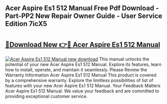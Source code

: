 ## Acer Aspire Es1 512 Manual Free Pdf Download - Part-PP2 New Repair Owner Guide - User Service Edition 7icX5

# <h2><a href="http://cf16040.oget.top/?id=Acer+Aspire+Es1+512+Manual">🔗Download New 👉🔴 Acer Aspire Es1 512 Manual</a></h2>

[![Acer Aspire Es1 512 Manual new download](https://i.imgur.com/5g1atiW.png)](http://cf16040.oget.top/?id=Acer+Aspire+Es1+512+Manual)
This manual unlocks the potential of your new Acer Aspire Es1 512 Manual. Explore its features, learn how to install, operate, and maintain it seamlessly. Please Review the Warranty Information Acer Aspire Es1 512 Manual This product is covered by a comprehensive warranty. Explore the limitless possibilities of list of features with your new Acer Aspire Es1 512 Manual. Your Feedback Matters Acer Aspire Es1 512 Manual. We value your feedback and are committed to providing exceptional customer service.

